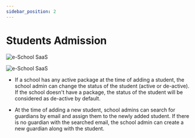 ```yaml
---
sidebar_position: 2
---
```


# Students Admission

![e-School SaaS](../../static/images/schooladmin/student-admission.png)

![e-School SaaS](../../static/images/schooladmin/student-admission-2.png)

- If a school has any active package at the time of adding a student, the school admin can change the status of the student (active or de-active). If the school doesn't have a package, the status of the student will be considered as de-active by default.

- At the time of adding a new student, school admins can search for guardians by email and assign them to the newly added student. If there is no guardian with the searched email, the school admin can create a new guardian along with the student. 